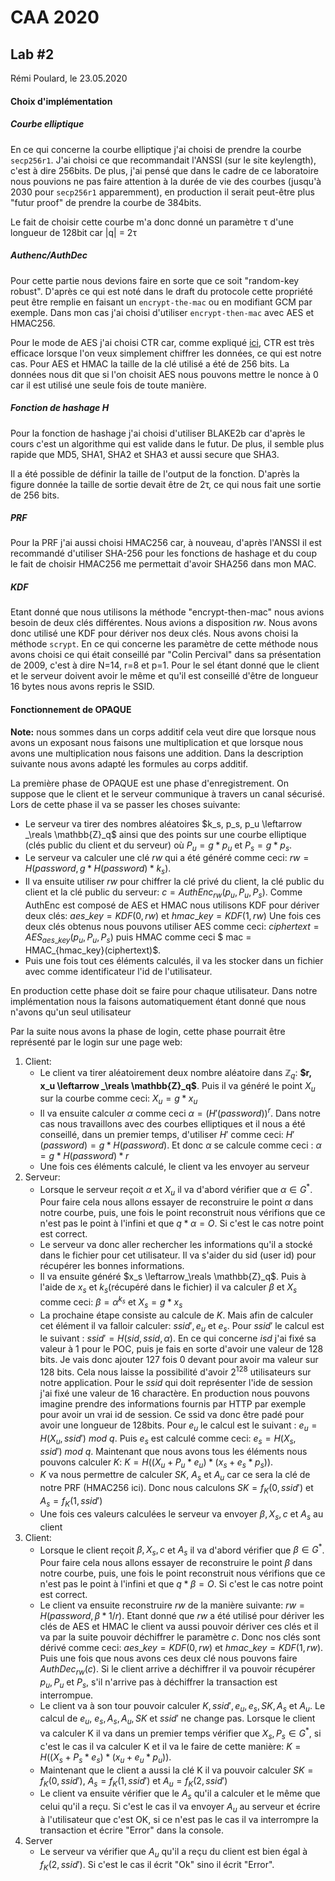 # CAA 2020

## Lab #2

Rémi Poulard, le 23.05.2020

#### Choix d'implémentation

##### Courbe elliptique

En ce qui concerne la courbe elliptique j'ai choisi de prendre la courbe `secp256r1`. J'ai choisi ce que recommandait l'ANSSI (sur le site keylength), c'est à dire 256bits. De plus, j'ai pensé que dans le cadre de ce laboratoire nous pouvions ne pas faire attention à la durée de vie des courbes (jusqu'à 2030 pour `secp256r1` apparemment), en production il serait peut-être plus "futur proof" de prendre la courbe de 384bits.

Le fait de choisir cette courbe m'a donc donné un paramètre τ d'une longueur de 128bit car |q| = 2τ

##### Authenc/AuthDec

Pour cette partie nous devions faire en sorte que ce soit "random-key robust". D'après ce qui est noté dans le draft du protocole cette propriété peut être remplie en faisant un `encrypt-the-mac` ou en modifiant GCM par exemple. Dans mon cas j'ai choisi d'utiliser `encrypt-then-mac` avec AES et HMAC256. 

Pour le mode de AES j'ai choisi CTR car, comme expliqué [ici](https://web.cs.ucdavis.edu/~rogaway/papers/modes.pdf), CTR est très efficace lorsque l'on veux simplement chiffrer les données, ce qui est notre cas. Pour AES et HMAC la taille de la clé utilisé a été de 256 bits. La données nous dit que si l'on choisit AES nous pouvons mettre le nonce à 0 car il est utilisé une seule fois de toute manière.

##### Fonction de hashage H

Pour la fonction de hashage j'ai choisi d'utiliser BLAKE2b car d'après le cours c'est un algorithme qui est valide dans le futur. De plus, il semble plus rapide que MD5, SHA1, SHA2 et SHA3 et aussi secure que SHA3.

Il a été possible de définir la taille de l'output de la fonction. D'après la figure donnée la taille de sortie devait être de 2τ, ce qui nous fait une sortie de 256 bits.

##### PRF

Pour la PRF j'ai aussi choisi HMAC256 car, à nouveau, d'après l'ANSSI il est recommandé d'utiliser SHA-256 pour les fonctions de hashage et du coup le fait de choisir HMAC256 me permettait d'avoir SHA256 dans mon MAC.

##### KDF

Etant donné que nous utilisons la méthode "encrypt-then-mac" nous avions besoin de deux clés différentes. Nous avions a disposition $rw$. Nous avons donc utilisé une KDF pour dériver nos deux clés. Nous avons choisi la méthode `scrypt`. En ce qui concerne les paramètre de cette méthode nous avons choisi ce qui était conseillé par "Colin Percival" dans sa présentation de 2009, c'est à dire N=14, r=8 et p=1. Pour le sel étant donné que le client et le serveur doivent avoir le même et qu'il est conseillé d'être de longueur 16 bytes nous avons repris le SSID.

#### Fonctionnement de OPAQUE

**Note:** nous sommes dans un corps additif cela veut dire que lorsque nous avons un exposant nous faisons une multiplication et que lorsque nous avons une multiplication nous faisons une addition. Dans la description suivante nous avons adapté les formules au corps additif.

La première phase de OPAQUE est une phase d'enregistrement. On suppose que le client et le serveur communique à travers un canal sécurisé. Lors de cette phase il va se passer les choses suivante:

- Le serveur va tirer des nombres aléatoires $k_s, p_s, p_u \leftarrow _\reals \mathbb{Z}_q$ ainsi que des points sur une courbe elliptique (clés public du client et du serveur) où $P_u = g * p_u$ et $P_s = g*p_s$.
- Le serveur va calculer une clé $rw$ qui a été généré comme ceci: $rw = H(password, g * H(password) *k_s)$.
- Il va ensuite utiliser $rw$ pour chiffrer la clé privé du client, la clé public du client et la clé public du serveur: $c=AuthEnc_{rw}(p_u, P_u, P_s)$. Comme AuthEnc est composé de AES et HMAC nous utilisons KDF pour dériver deux clés: $aes\_key = KDF(0,rw)$ et $hmac\_key = KDF(1,rw)$ Une fois ces deux clés obtenus nous pouvons utiliser AES comme ceci: $ciphertext = AES_{aes\_key}(p_u, P_u, P_s)$ puis HMAC comme ceci $ mac = HMAC_{hmac\_key}(ciphertext)$.
- Puis une fois tout ces éléments calculés, il va les stocker dans un fichier avec comme identificateur l'id de l'utilisateur.

En production cette phase doit se faire pour chaque utilisateur. Dans notre implémentation nous la faisons automatiquement étant donné que nous n'avons qu'un seul utilisateur

Par la suite nous avons la phase de login, cette phase pourrait être représenté par le login sur une page web:

1. Client:
   - Le client va tirer aléatoirement deux nombre aléatoire dans $\mathbb{Z}_q$: **$r, x_u \leftarrow _\reals \mathbb{Z}_q$**. Puis il va généré le point $X_u$ sur la courbe comme ceci: $X_u=g*{x_u}$ 
   - Il va ensuite calculer $\alpha$ comme ceci  $\alpha = (H'(password))^r$. Dans notre cas nous travaillons avec des courbes elliptiques et il nous a été conseillé, dans un premier temps, d'utiliser $H'$ comme ceci: $H'(password) = g*{H(password)}$. Et donc $\alpha$ se calcule comme ceci : $\alpha = g * H(password) * r$
   - Une fois ces éléments calculé, le client va les envoyer au serveur
2. Serveur:
   - Lorsque le serveur reçoit $\alpha$ et $X_u$ il va d'abord vérifier que $\alpha \in G^*$. Pour faire cela nous allons essayer de reconstruire le point $\alpha$ dans notre courbe, puis, une fois le point reconstruit nous vérifions que ce n'est pas le point à l'infini et que $q*\alpha = O$. Si c'est le cas notre point est correct.
   - Le serveur va donc aller rechercher les informations qu'il a stocké dans le fichier pour cet utilisateur. Il va s'aider du sid (user id) pour récupérer les bonnes informations.
   - Il va ensuite généré $x_s \leftarrow_\reals \mathbb{Z}_q$. Puis à l'aide de $x_s$ et $k_s$(récupéré dans le fichier) il va calculer $\beta$ et $X_s$ comme ceci: $\beta = \alpha^{k_s}$ et $X_s = g * x_s$
   - La prochaine étape consiste au calcule de $K$. Mais afin de calculer cet élément il va falloir calculer: $ssid', e_u$ et $e_s$. Pour $ssid'$ le calcul est le suivant : $ssid' = H(sid,ssid,\alpha)$. En ce qui concerne $isd$ j'ai fixé sa valeur à 1 pour le POC, puis je fais en sorte d'avoir une valeur de 128 bits. Je vais donc ajouter 127 fois 0 devant pour avoir ma valeur sur 128 bits. Cela nous laisse la possibilité d'avoir $2^{128}$ utilisateurs sur notre application. Pour le $ssid$ qui doit représenter l'ide de session j'ai fixé une valeur de 16 charactère. En production nous pouvons imagine prendre des informations fournis par HTTP par exemple pour avoir un vrai id de session. Ce ssid va donc être padé pour avoir une longueur de 128bits. Pour $e_u$ le calcul est le suivant : $e_u = H(X_u, ssid')\ mod\ q$. Puis $e_s$ est calculé comme ceci: $e_s = H(X_s, ssid')\ mod \ q$. Maintenant que nous avons tous les éléments nous pouvons calculer $K$: $K = H((X_u +P_u*e_u)*(x_s + e_s*p_s))$.
   - $K$ va nous permettre de calculer $SK$, $A_s$ et $A_u$ car ce sera la clé de notre PRF (HMAC256 ici).  Donc nous calculons $SK = f_K(0, ssid')$ et $A_s = f_K(1,ssid')$
   - Une fois ces valeurs calculées le serveur va envoyer $\beta, X_s, c$ et $A_s$ au client
3. Client:
   * Lorsque le client reçoit $\beta, X_s, c$ et $A_s$ il va d'abord vérifier que $\beta \in G^*$. Pour faire cela nous allons essayer de reconstruire le point $\beta$ dans notre courbe, puis, une fois le point reconstruit nous vérifions que ce n'est pas le point à l'infini et que $q*\beta = O$. Si c'est le cas notre point est correct.
   * Le client va ensuite reconstruire $rw$ de la manière suivante: $rw = H(password, \beta * 1/r)$. Etant donné que $rw$ a été utilisé pour dériver les clés de AES et HMAC le client va aussi pouvoir dériver ces clés et il va par la suite pouvoir déchiffrer le paramètre $c$. Donc nos clés sont dérivé comme ceci: $aes\_key = KDF(0,rw)$ et $hmac\_key = KDF(1,rw)$. Puis une fois que nous avons ces deux clé nous pouvons faire $AuthDec_{rw}(c)$. Si le client arrive a déchiffrer il va pouvoir récupérer $p_u, P_u$ et $P_s$, s'il n'arrive pas à déchiffrer la transaction est interrompue.
   * Le client va à son tour pouvoir calculer $K, ssid', e_u, e_s, SK, A_s$ et $A_u$. Le calcul de $e_u$, $e_s, A_s, A_u, SK$ et $ssid'$ ne change pas. Lorsque le client va calculer K il va dans un premier temps vérifier que $X_s, P_s\in G^*$, si c'est le cas il va calculer K et il va le faire de cette manière: $K = H((X_s +P_s*e_s)*(x_u + e_u*p_u))$.
   * Maintenant que le client a aussi la clé K il va pouvoir calculer $SK = f_K(0, ssid')$,  $A_s = f_K(1,ssid')$ et $A_u =  f_K(2,ssid')$
   * Le client va ensuite vérifier que le $A_s$ qu'il a calculer et le même que celui qu'il a reçu. Si c'est le cas il va envoyer $A_u$ au serveur et écrire à l'utilisateur que c'est OK, si ce n'est pas le cas il va interrompre la transaction et écrire "Error" dans la console.
4. Server
   - Le serveur va vérifier que $A_u$ qu'il a reçu du client est bien égal à $f_K(2, ssid')$. Si c'est le cas il écrit "Ok" sino il écrit "Error".

